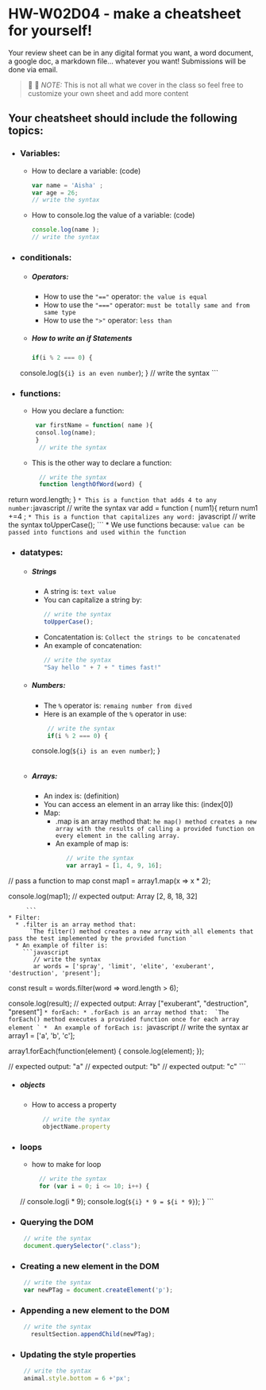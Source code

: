 # HW-W02D04 - make a cheatsheet for yourself!

Your review sheet can be in any digital format you want, a word document, a google doc, a markdown file… whatever you want! Submissions will be done via email.

> 📢 📢  *NOTE:*  This is not all what we cover in the class so feel free to customize your own sheet and add more content

## Your cheatsheet should include the following topics:

* ### Variables:
  * How to declare a variable: (code)
    ```javascript
    var name = 'Aisha' ;
    var age = 26;
    // write the syntax

     ```
  * How to console.log the value of a variable: (code)
    ```javascript
    console.log(name );
    // write the syntax
     ```
* ### conditionals:
  * ##### Operators:
    * How to use the `"=="` operator: 
       `the value is equal`
    * How to use the `"==="` operator: 
       `must be totally same and from same type`
    * How to use the `">"` operator: 
        ` less than  `
   * ##### How to write an if Statements 
      ```javascript
      if(i % 2 === 0) {
    console.log(`${i} is an even number`);
    }
        // write the syntax
       ```
 * ### functions:
    * How you declare a function: 
      ```javascript
       var firstName = function( name ){
       consol.log(name);
       }
        // write the syntax
       ```
    * This is the other way to declare a function: 
      ```javascript
        // write the syntax
        function lengthOfWord(word) {
  return word.length;
}
       ```
    * This is a function that adds 4 to any number:
        ```javascript
        // write the syntax
        var add = function ( num1){
         return num1 +=4 ;
       ```
    * This is a function that capitalizes any word: 
        ```javascript
        // write the syntax
        toUpperCase();
       ```
    * We use functions because:
     `value can be passed into functions and used within the function `
* ### datatypes:
  * ##### Strings
    * A string is: 
        `text value `
    * You can capitalize a string by: 
        ```javascript
        // write the syntax
        toUpperCase();
       ```
    * Concatentation is: 
        `Collect the strings to be concatenated `
    * An example of concatenation:
         ```javascript
        // write the syntax
        "Say hello " + 7 + " times fast!"
       ```
  * ##### Numbers:
    * The `%` operator is: 
       ` remaing number from dived `
    * Here is an example of the `%` operator in use:
       ```javascript
        // write the syntax
        if(i % 2 === 0) {
    console.log(`${i} is an even number`);
    }
       ```
  * ##### Arrays:
    * An index is: (definition)
    * You can access an element in an array like this: (index[0])
    * Map:
      * .map is an array method that: 
         `he map() method creates a new array with the results of calling a provided function on every element in the calling array.`
      * An example of map is: 
        ```javascript
           // write the syntax
           var array1 = [1, 4, 9, 16];

// pass a function to map
const map1 = array1.map(x => x * 2);

console.log(map1);
// expected output: Array [2, 8, 18, 32]

         ```
    * Filter:
      * .filter is an array method that: 
          `The filter() method creates a new array with all elements that pass the test implemented by the provided function `
      * An example of filter is: 
        ```javascript
           // write the syntax
           ar words = ['spray', 'limit', 'elite', 'exuberant', 'destruction', 'present'];

const result = words.filter(word => word.length > 6);

console.log(result);
// expected output: Array ["exuberant", "destruction", "present"]
         ```
    * forEach:
      * .forEach is an array method that: 
         `The forEach() method executes a provided function once for each array element `
      *  An example of forEach is: 
         ```javascript
           // write the syntax
           ar array1 = ['a', 'b', 'c'];

array1.forEach(function(element) {
  console.log(element);
});

// expected output: "a"
// expected output: "b"
// expected output: "c"
         ```

   * ##### objects
     * How to access a property  
        ```javascript
           // write the syntax
           objectName.property
        ```
* ### loops
     *   how to make for loop 
         ```javascript
           // write the syntax
           for (var i = 0; i <= 10; i++) {
  // console.log(i * 9);
  console.log(`${i} * 9 = ${i * 9}`);
}
          ```
* ### Querying the DOM
  ```javascript
   // write the syntax
   document.querySelector(".class");
  ```
* ### Creating a new element in the DOM
  ```javascript
   // write the syntax
   var newPTag = document.createElement('p');
  ```
* ### Appending a new element to the DOM
  ```javascript
   // write the syntax
     resultSection.appendChild(newPTag);

  ```
* ### Updating the style properties
  ```javascript
   // write the syntax
   animal.style.bottom = 6 +'px';
  ```
